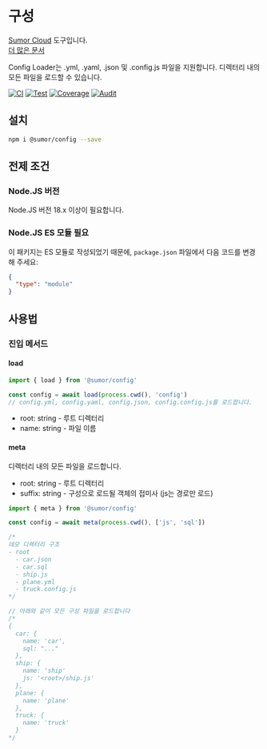 # 구성

[Sumor Cloud](https://sumor.cloud) 도구입니다.  
[더 많은 문서](https://sumor.cloud/config)

Config Loader는 .yml, .yaml, .json 및 .config.js 파일을 지원합니다. 디렉터리 내의 모든 파일을 로드할 수 있습니다.

[![CI](https://github.com/sumor-cloud/config/actions/workflows/ci.yml/badge.svg)](https://github.com/sumor-cloud/config/actions/workflows/ci.yml)
[![Test](https://github.com/sumor-cloud/config/actions/workflows/ut.yml/badge.svg)](https://github.com/sumor-cloud/config/actions/workflows/ut.yml)
[![Coverage](https://github.com/sumor-cloud/config/actions/workflows/coverage.yml/badge.svg)](https://github.com/sumor-cloud/config/actions/workflows/coverage.yml)
[![Audit](https://github.com/sumor-cloud/config/actions/workflows/audit.yml/badge.svg)](https://github.com/sumor-cloud/config/actions/workflows/audit.yml)

## 설치

```bash
npm i @sumor/config --save
```

## 전제 조건

### Node.JS 버전

Node.JS 버전 18.x 이상이 필요합니다.

### Node.JS ES 모듈 필요

이 패키지는 ES 모듈로 작성되었기 때문에,
`package.json` 파일에서 다음 코드를 변경해 주세요:

```json
{
  "type": "module"
}
```

## 사용법

### 진입 메서드

#### load

```js
import { load } from '@sumor/config'

const config = await load(process.cwd(), 'config')
// config.yml, config.yaml, config.json, config.config.js를 로드합니다.
```

- root: string - 루트 디렉터리
- name: string - 파일 이름

#### meta

디렉터리 내의 모든 파일을 로드합니다.

- root: string - 루트 디렉터리
- suffix: string - 구성으로 로드될 객체의 접미사 (js는 경로만 로드)

```js
import { meta } from '@sumor/config'

const config = await meta(process.cwd(), ['js', 'sql'])

/*
데모 디렉터리 구조
- root
  - car.json
  - car.sql
  - ship.js
  - plane.yml
  - truck.config.js
*/

// 아래와 같이 모든 구성 파일을 로드합니다
/*
{
  car: {
    name: 'car',
    sql: "..."
  },
  ship: {
    name: 'ship'
    js: '<root>/ship.js'
  },
  plane: {
    name: 'plane'
  },
  truck: {
    name: 'truck'
  }
*/
```
